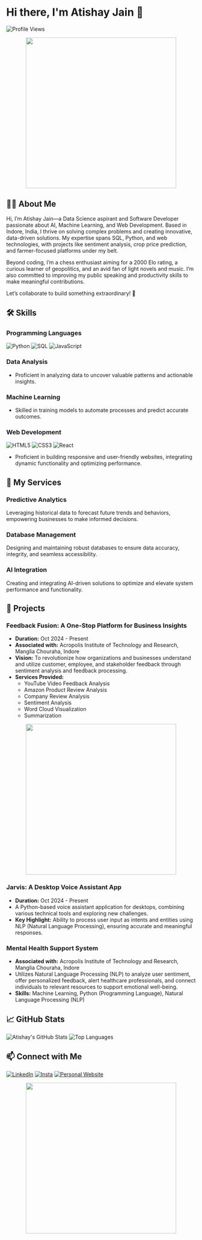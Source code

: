 # Hi there, I'm Atishay Jain 👋

![Profile Views](https://komarev.com/ghpvc/?username=atishaydeveloper&color=blue)

<p align="center">
  <img src="https://media.giphy.com/media/26tn33aiTi1jkl6H6/giphy.gif" width="400"/>
</p>

## 👨‍💻 About Me
Hi, I’m Atishay Jain—a Data Science aspirant and Software Developer passionate about AI, Machine Learning, and Web Development. Based in Indore, India, I thrive on solving complex problems and creating innovative, data-driven solutions. My expertise spans SQL, Python, and web technologies, with projects like sentiment analysis, crop price prediction, and farmer-focused platforms under my belt.

Beyond coding, I’m a chess enthusiast aiming for a 2000 Elo rating, a curious learner of geopolitics, and an avid fan of light novels and music. I’m also committed to improving my public speaking and productivity skills to make meaningful contributions.

Let’s collaborate to build something extraordinary! 🌟

## 🛠 Skills

### Programming Languages
![Python](https://img.shields.io/badge/Python-3776AB?style=for-the-badge&logo=python&logoColor=white)
![SQL](https://img.shields.io/badge/SQL-00758F?style=for-the-badge&logo=postgresql&logoColor=white)
![JavaScript](https://img.shields.io/badge/JavaScript-F7DF1E?style=for-the-badge&logo=javascript&logoColor=white)

### Data Analysis
- Proficient in analyzing data to uncover valuable patterns and actionable insights.

### Machine Learning
- Skilled in training models to automate processes and predict accurate outcomes.

### Web Development
![HTML5](https://img.shields.io/badge/HTML5-E34F26?style=for-the-badge&logo=html5&logoColor=white)
![CSS3](https://img.shields.io/badge/CSS3-1572B6?style=for-the-badge&logo=css3&logoColor=white)
![React](https://img.shields.io/badge/React-61DAFB?style=for-the-badge&logo=react&logoColor=white)
- Proficient in building responsive and user-friendly websites, integrating dynamic functionality and optimizing performance.

## 💼 My Services

### Predictive Analytics
Leveraging historical data to forecast future trends and behaviors, empowering businesses to make informed decisions.

### Database Management
Designing and maintaining robust databases to ensure data accuracy, integrity, and seamless accessibility.

### AI Integration
Creating and integrating AI-driven solutions to optimize and elevate system performance and functionality.

## 📂 Projects

### Feedback Fusion: A One-Stop Platform for Business Insights
- **Duration:** Oct 2024 - Present
- **Associated with:** Acropolis Institute of Technology and Research, Manglia Chouraha, Indore
- **Vision:** To revolutionize how organizations and businesses understand and utilize customer, employee, and stakeholder feedback through sentiment analysis and feedback processing.
- **Services Provided:**
  - YouTube Video Feedback Analysis
  - Amazon Product Review Analysis
  - Company Review Analysis
  - Sentiment Analysis
  - Word Cloud Visualization
  - Summarization

<p align="center">
  <img src="https://media.giphy.com/media/l0HlRmz9UeG8aD4Ig/giphy.gif" width="400"/>
</p>

### Jarvis: A Desktop Voice Assistant App
- **Duration:** Oct 2024 - Present
- A Python-based voice assistant application for desktops, combining various technical tools and exploring new challenges.
- **Key Highlight:** Ability to process user input as intents and entities using NLP (Natural Language Processing), ensuring accurate and meaningful responses.

### Mental Health Support System
- **Associated with:** Acropolis Institute of Technology and Research, Manglia Chouraha, Indore
- Utilizes Natural Language Processing (NLP) to analyze user sentiment, offer personalized feedback, alert healthcare professionals, and connect individuals to relevant resources to support emotional well-being.
- **Skills:** Machine Learning, Python (Programming Language), Natural Language Processing (NLP)

## 📈 GitHub Stats

![Atishay's GitHub Stats](https://github-readme-stats.vercel.app/api?username=atishaydeveloper&show_icons=true&theme=radical)
![Top Languages](https://github-readme-stats.vercel.app/api/top-langs/?username=atishaydeveloper&layout=compact&theme=radical)

## 📫 Connect with Me

[![LinkedIn](https://img.shields.io/badge/LinkedIn-0077B5?style=for-the-badge&logo=linkedin&logoColor=white)](www.linkedin.com/in/atishay-jain07)
[![Insta](https://img.shields.io/badge/Email-1DA1F2?style=for-the-badge&logo=twitter&logoColor=white)](https://www.instagram.com/the_zealous_atishay/)
[![Personal Website](https://img.shields.io/badge/Website-4285F4?style=for-the-badge&logo=google-chrome&logoColor=white)](atishayjain07.netlify.app/ )

<p align="center">
  <img src="https://media.giphy.com/media/j2pOGeGYKe2xCCKwfi/giphy.gif" width="400"/>
</p>
